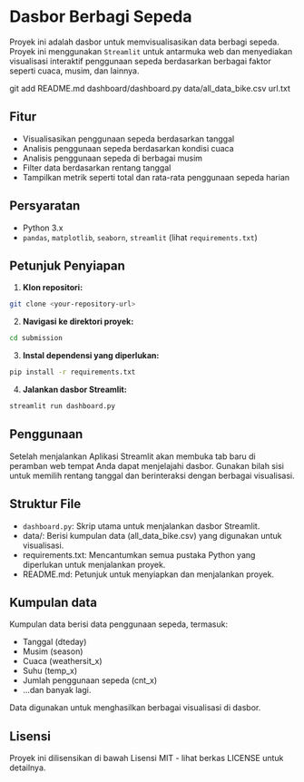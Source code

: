# Dasbor Berbagi Sepeda

Proyek ini adalah dasbor untuk memvisualisasikan data berbagi sepeda. Proyek ini menggunakan `Streamlit` untuk antarmuka web dan menyediakan visualisasi interaktif penggunaan sepeda berdasarkan berbagai faktor seperti cuaca, musim, dan lainnya.

git add README.md dashboard/dashboard.py data/all_data_bike.csv url.txt

## Fitur

- Visualisasikan penggunaan sepeda berdasarkan tanggal
- Analisis penggunaan sepeda berdasarkan kondisi cuaca
- Analisis penggunaan sepeda di berbagai musim
- Filter data berdasarkan rentang tanggal
- Tampilkan metrik seperti total dan rata-rata penggunaan sepeda harian

## Persyaratan

- Python 3.x
- `pandas`, `matplotlib`, `seaborn`, `streamlit` (lihat `requirements.txt`)

## Petunjuk Penyiapan

1. **Klon repositori:**
```bash
git clone <your-repository-url>
```

2. **Navigasi ke direktori proyek:**
```bash
cd submission
```

3. **Instal dependensi yang diperlukan:**
```bash
pip install -r requirements.txt
```

4. **Jalankan dasbor Streamlit:**
```bash
streamlit run dashboard.py
```

## Penggunaan

Setelah menjalankan Aplikasi Streamlit akan membuka tab baru di peramban web tempat Anda dapat menjelajahi dasbor. Gunakan bilah sisi untuk memilih rentang tanggal dan berinteraksi dengan berbagai visualisasi.

## Struktur File

- `dashboard.py`: Skrip utama untuk menjalankan dasbor Streamlit.
- data/: Berisi kumpulan data (all_data_bike.csv) yang digunakan untuk visualisasi.
- requirements.txt: Mencantumkan semua pustaka Python yang diperlukan untuk menjalankan proyek.
- README.md: Petunjuk untuk menyiapkan dan menjalankan proyek.

## Kumpulan data

Kumpulan data berisi data penggunaan sepeda, termasuk:
- Tanggal (dteday)
- Musim (season)
- Cuaca (weathersit_x)
- Suhu (temp_x)
- Jumlah penggunaan sepeda (cnt_x)
- ...dan banyak lagi.

Data digunakan untuk menghasilkan berbagai visualisasi di dasbor.

## Lisensi

Proyek ini dilisensikan di bawah Lisensi MIT - lihat berkas LICENSE untuk detailnya.